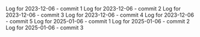 Log for 2023-12-06 - commit 1
Log for 2023-12-06 - commit 2
Log for 2023-12-06 - commit 3
Log for 2023-12-06 - commit 4
Log for 2023-12-06 - commit 5
Log for 2025-01-06 - commit 1
Log for 2025-01-06 - commit 2
Log for 2025-01-06 - commit 3
